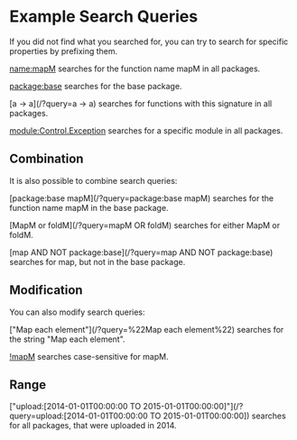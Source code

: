 Example Search Queries
======================

If you did not find what you searched for, you can try to search for specific properties by prefixing them.

[name:mapM](/?query=name:mapM) searches for the function name mapM in all packages.

[package:base](/?query=package:base) searches for the base package.

[a -> a](/?query=a -> a) searches for functions with this signature in all packages.

[module:Control.Exception](/?query=module:Control.Exception) searches for a specific module in all packages.

Combination
-----------

It is also possible to combine search queries:

[package:base mapM](/?query=package:base mapM) searches for the function name mapM in the base package.

[MapM or foldM](/?query=mapM OR foldM) searches for either MapM or foldM.

[map AND NOT package:base](/?query=map AND NOT package:base) searches for map, but not in the base package.

Modification
------------

You can also modify search queries:

["Map each element"](/?query=%22Map each element%22) searches for the string "Map each element".

[!mapM](/?query=%21mapM) searches case-sensitive for mapM.

<!--[~maMpaybe](/?query=~maMpaybe) is a fuzzy search and will show mapMaybe-->

Range
-----

["upload:[2014-01-01T00:00:00 TO 2015-01-01T00:00:00]"](/?query=upload:[2014-01-01T00:00:00 TO 2015-01-01T00:00:00]) searches for all packages, that were uploaded in 2014.
